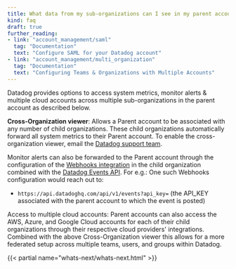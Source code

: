 ```yaml
---
title: What data from my sub-organizations can I see in my parent account?
kind: faq
draft: true
further_reading:
- link: "account_management/saml"
  tag: "Documentation"
  text: "Configure SAML for your Datadog account"
- link: "account_management/multi_organization"
  tag: "Documentation"
  text: "Configuring Teams & Organizations with Multiple Accounts"
---
```


Datadog provides options to access system metrics, monitor alerts & multiple cloud accounts across multiple sub-organizations in the parent account as described below.

**Cross-Organization viewer**: Allows a Parent account to be associated with any number of child organizations. These child organizations automatically forward all system metrics to their Parent account. To enable the cross-organization viewer, email the [Datadog support team][1].  

Monitor alerts can also be forwarded to the Parent account through the configuration of the [Webhooks integration][2] in the child organization combined with the [Datadog Events API][3]. For e.g.: One such Webhooks configuration would reach out to:

*  `https://api.datadoghq.com/api/v1/events?api_key=` (the API_KEY associated with the parent account to which the event is posted)

Access to multiple cloud accounts: Parent accounts can also access the AWS, Azure, and Google Cloud accounts for each of their child organizations through their respective cloud providers' integrations.  
Combined with the above Cross-Organization viewer this allows for a more federated setup across multiple teams, users, and groups within Datadog.

{{< partial name="whats-next/whats-next.html" >}}

[1]: /help
[2]: /integrations/webhooks
[3]: /api

